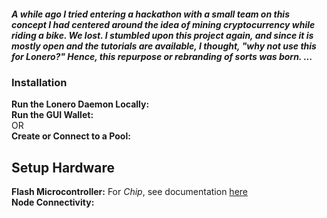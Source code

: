 
##### A while ago I tried entering a hackathon with a small team on this concept I had centered around the idea of mining cryptocurrency while riding a bike. We lost. I stumbled upon this project again, and since it is mostly open and the tutorials are available, I thought, "why not use this for Lonero?" Hence, this repurpose or rebranding of sorts was born. ...

### Installation
**Run the Lonero Daemon Locally:** \
**Run the GUI Wallet:** \
OR \
**Create or Connect to a Pool:** 

## Setup Hardware
**Flash Microcontroller:** For *Chip*, see documentation [here](http://www.chip-community.org/index.php/Documentation) \
**Node Connectivity:**
